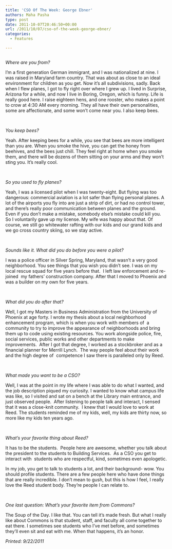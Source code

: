 ```yaml
---
title: 'CSO Of The Week: George Ebner'
authors: Maha Pasha
type: post
date: 2011-10-07T20:46:50+00:00
url: /2011/10/07/cso-of-the-week-george-ebner/
categories:
  - Features

---
```

<p style="text-align: center;">
  <a href="https://i2.wp.com/www.reedquest.org/wp-content/uploads/2011/10/CSO-of-the-week1.jpg"><img class="aligncenter size-full wp-image-880" title="CSO of the week" src="https://i2.wp.com/www.reedquest.org/wp-content/uploads/2011/10/CSO-of-the-week1.jpg?resize=320%2C416" alt="" data-recalc-dims="1" /></a>
</p>

_Where are you from?_

I&#8217;m a first generation German immigrant, and I was nationalized at nine. I was raised in Maryland farm country. That was about as close to an ideal environment for children as you get. Now it&#8217;s all subdivisions, sadly. Back when I flew planes, I got to fly right over where I grew up. I lived in Surprise, Arizona for a while, and now I live in Boring, Oregon, which is funny. Life is really good here. I raise eighteen hens, and one rooster, who makes a point to crow at 4:30 AM every morning. They all have their own personalities, some are affectionate, and some won&#8217;t come near you. I also keep bees.

&nbsp;

_You keep bees?_

Yeah. After keeping bees for a while, you see that bees are more intelligent than you are. When you smoke the hive, you can get the honey from beehives, and the bees just chill. They feel right at home when you smoke them, and there will be dozens of them sitting on your arms and they won&#8217;t sting you. It&#8217;s really cool.

&nbsp;

_So you used to fly planes?_

Yeah, I was a licensed pilot when I was twenty-eight. But flying was too dangerous: commercial aviation is a lot safer than flying personal planes. A lot of the airports you fly into are just a strip of dirt, or had no control tower, and there&#8217;s really poor communication between planes and the ground. Even if you don&#8217;t make a mistake, somebody else&#8217;s mistake could kill you. So I voluntarily gave up my license. My wife was happy about that. Of course, we still go whitewater rafting with our kids and our grand kids and we go cross country skiing, so we stay active.

&nbsp;

_Sounds like it. What did you do before you were a pilot?_

I was a police officer in Silver Spring, Maryland, that wasn&#8217;t a very good neighborhood. You see things that you wish you didn&#8217;t see. I was on my local rescue squad for five years before that.  I left law enforcement and re-joined  my fathers&#8217; construction company. After that I moved to Phoenix and was a builder on my own for five years.

&nbsp;

_What did you do after that?_

Well, I got my Masters in Business Administration from the University of Phoenix at age forty. I wrote my thesis about a local neighborhood enhancement program, which is when you work with members of  a community to try to improve the appearance of neighborhoods and bring them up to code using existing resources. You work alongside police, fire, social services, public works and other departments to make improvements.  After I got that degree, I worked as a stockbroker and as a financial planner for Merrill Lynch.  The way people feel about their work and the high degree of  competence I saw there is paralleled only by Reed.

&nbsp;

_What made you want to be a CSO?_

Well, I was at the point in my life where I was able to do what I wanted, and the job description piqued my curiosity. I wanted to know what campus life was like, so I visited and sat on a bench at the Library main entrance, and just observed people.  After listening to people talk and interact, I sensed that it was a close-knit community.  I knew that I would love to work at Reed. The students reminded me of my kids, well, my kids are thirty now, so more like my kids ten years ago.

&nbsp;

_What&#8217;s your favorite thing about Reed?_

It has to be the students.  People here are awesome, whether you talk about the president to the students to Building Services.  As a CSO you get to interact with  students who are respectful, kind, sometimes even apologetic.

In my job, you get to talk to students a lot, and their background- wow. You should profile students. There are a few people here who have done things that are really incredible. I don&#8217;t mean to gush, but this is how I feel, I really love the Reed student body. They&#8217;re people I can relate to.

&nbsp;

_One last question: What&#8217;s your favorite item from Commons?_

The Soup of the Day. I like that. You can tell it&#8217;s made fresh. But what I really like about Commons is that student, staff, and faculty all come together to eat there. I sometimes see students who I&#8217;ve met before, and sometimes they&#8217;ll even sit and eat with me. When that happens, it&#8217;s an honor.

_Printed: 9/22/2011_